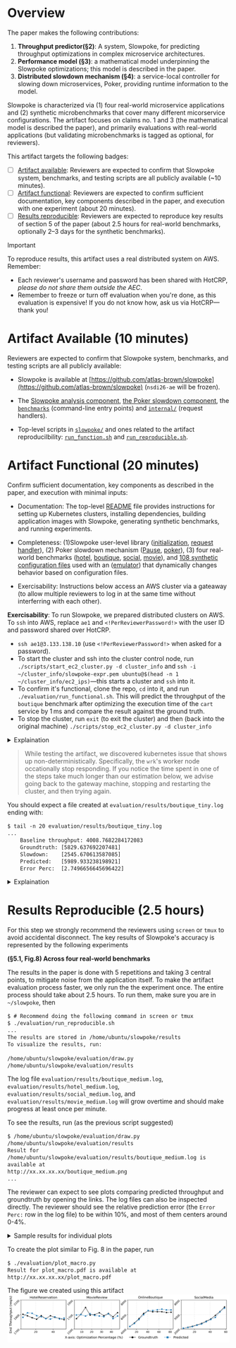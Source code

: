 # Overview

The paper makes the following contributions:

1. **Throughput predictor(§2)**: A system, Slowpoke, for predicting throughput optimizations in complex microservice architectures.
2. **Performance model (§3)**: a mathematical model underpinning the Slowpoke optimizations; this model is described in the paper.
3. **Distributed slowdown mechanism (§4)**: a service-local controller for slowing down microservices, Poker, providing runtime information to the model.

Slowpoke is characterized via (1) four real-world microservice applications and (2) synthetic microbenchmarks that cover many different micorservice configurations. The artifact focuses on claims no. 1 and 3 (the mathematical model is described the paper), and primarily evaluations with real-world applications (but validating microbenchmarks is tagged as optional, for reviewers).

This artifact targets the following badges:

* [ ] [Artifact available](#artifact-available): Reviewers are expected to confirm that Slowpoke system, benchmarks, and testing scripts are all publicly available (~10 minutes).
* [ ] [Artifact functional](#artifact-functional): Reviewers are expected to confirm sufficient documentation, key components described in the paper, and execution with one experiment (about 20 minutes).
* [ ] [Results reproducible](#results-reproducible): Reviewers are expected to reproduce key results of section 5 of the paper (about 2.5 hours for real-world benchmarks, optionally 2–3 days for the synthetic benchmarks).

> [!IMPORTANT]
> To reproduce results, this artifact uses a real distributed system on AWS. Remember:
> * Each reviewer's username and password has been shared with HotCRP, *please do not share them outside the AEC*.
> * Remember to freeze or turn off evaluation when you're done, as this evaluation is expensive! If you do not know how, ask us via HotCRP—thank you!

# Artifact Available (10 minutes)

Reviewers are expected to confirm that Slowpoke system, benchmarks, and testing scripts are all publicly available:

* Slowpoke is available at [https://github.com/atlas-brown/slowpoke](https://github.com/atlas-brown/slowpoke) (`nsdi26-ae` will be frozen).

* The [Slowpoke analysis component](app/pkg/slowpoke), [the Poker slowdown component](src/poker/poker.c), the [`benchmarks`](app/cmd/) (command-line entry points) and [`internal/`](app/inernal) (request handlers).

* Top-level scripts in [`slowpoke/`](slowpoke) and ones related to the artifact reproducilbility: [`run_function.sh`](evaluation/run_functional.sh) and [`run_reproducible.sh`](evaluation/run_reproducible.sh).

# Artifact Functional (20 minutes)

Confirm sufficient documentation, key components as described in the paper, and execution with minimal inputs:

* Documentation: The top-level [README](README.md) file provides instructions for setting up Kubernetes clusters, installing dependencies, building application images with Slowpoke, generating synthetic benchmarks, and running experiments.
 
* Completeness: (1)Slowpoke user-level library ([initialization](app/pkg/slowpoke/utils.go), [request handler](app/pkg/wrapper/wrappers.go)), (2) Poker slowdown mechanism ([Pause](app/pkg/slowpoke/pause.go), [poker](src/poker/poker.c)), (3) four real-world benchmarks 
([hotel](https://github.com/delimitrou/DeathStarBench/tree/master/hotelReservation), 
 [boutique](https://github.com/GoogleCloudPlatform/microservices-demo),
 [social](https://github.com/delimitrou/DeathStarBench/tree/master/socialNetwork), 
 [movie](https://github.com/delimitrou/DeathStarBench/tree/master/mediaMicroservices)), and [108 synthetic configuration files](evaluation/synthetic/) used with an ([emulator](app/cmd/synthetic/service)) that dynamically changes behavior based on configuration files.
 
* Exercisability: Instructions below access an AWS cluster via a gateaway (to allow multiple reviewers to log in at the same time without interferring with each other).

**Exercisability**: To run Slowpoke, we prepared distributed clusters on AWS. To `ssh` into AWS, replace `ae1` and  `<!PerReviewerPassword!>` with the user ID and password shared over HotCRP. 
* `ssh ae1@3.133.138.10` (use `<!PerReviewerPassword!>` when asked for a password).
* To start the cluster and ssh into the cluster control node, run `./scripts/start_ec2_cluster.py -d cluster_info` and `ssh -i ~/cluster_info/slowpoke-expr.pem ubuntu@$(head -n 1 ~/cluster_info/ec2_ips)`—this starts a cluster and `ssh` into it.
* To confirm it's functional, clone the repo, `cd` into it, and run `./evaluation/run_functional.sh`. This will predict the throughput of the `boutique` benchmark after optimizing the execution time of the `cart` service by 1 ms and compare the result against the ground truth.
* To stop the cluster, run `exit` (to exit the cluster) and then (back into the original machine) `./scripts/stop_ec2_cluster.py -d cluster_info`

<details>
 <summary>Explaination</summary>

The cluster is already set up using scripts in this repo under [`scripts/setup/`](scripts/setup) (The cluster contains 2 AWS `m5.xlarge` and 12 `m5.large` EC2 instances. The public IPs of the EC2 machines will be stored in `~/cluster_info/ec2_ips`, first one is the kubernetes control node, the second one is worker node that runs the workload generator, the rest are worker nodes that run the services in each benchmark.

</details>

> While testing the artifact, we discovered kubernetes issue that shows up non-deterministically. Specifically, the `wrk`'s worker node occationally stop responding. If you notice the time spent in one of the steps take much longer than our estimation below, we advise going back to the gateway machine, stopping and restarting the cluster, and then trying again.

You should expect a file created at `evaluation/results/boutique_tiny.log` ending with:
```console
$ tail -n 20 evaluation/results/boutique_tiny.log
...
    Baseline throughput: 4008.7682284172083
    Groundtruth: [5829.637692207481]
    Slowdown:    [2545.670613587085]
    Predicted:   [5989.933238198921]
    Error Perc:  [2.7496656645696422]
```

<details>
 <summary>Explaination</summary>

`./evaluation/run_functional.sh` runs [`./evaluation/boutique/run-boutique-tiny.sh`](evaluation/boutique/run-boutique-tiny.sh), which runs the main testing script with appropriate arguments

</details>

# Results Reproducible (2.5 hours)

For this step we strongly recommend the reviewers using `screen` or `tmux` to avoid accidental disconnect.
The key results of Slowpoke's accuracy is represented by the following experiments

**(§5.1, Fig.8) Across four real-world benchmarks**

The results in the paper is done with 5 repetitions and taking 3 central points, to mitigate noise from the application itself. To make the artifact evaluation process faster, we only run the the experiment once. The entire process should take about 2.5 hours. To run them, make sure you are in `~/slowpoke`, then

```console
$ # Recommend doing the following command in screen or tmux
$ ./evaluation/run_reproducible.sh
...
The results are stored in /home/ubuntu/slowpoke/results
To visualize the results, run: 

/home/ubuntu/slowpoke/evaluation/draw.py /home/ubuntu/slowpoke/evaluation/results
```

The log file `evaluation/results/boutique_medium.log`, `evaluation/results/hotel_medium.log`, `evaluation/results/social_medium.log`, and `evaluation/results/movie_medium.log` will grow overtime and should make progress at least once per minute.

To see the results, run (as the previous script suggested)

```console
$ /home/ubuntu/slowpoke/evaluation/draw.py /home/ubuntu/slowpoke/evaluation/results
Result for /home/ubuntu/slowpoke/evaluation/results/boutique_medium.log is available at
http://xx.xx.xx.xx/boutique_medium.png
...
```
The reviewer can expect to see plots comparing predicted throughput and groundtruth by opening the links. The log files can also be inspected directly. The reviewer should see the relative prediction error (the `Error Perc:` row in the log file) to be within 10%, and most of them centers around 0-4%. 

<details>
 <summary>
  Sample results for individual plots
 </summary>
 
We did a run on the same environment and the results are stored in [`sample_output/`](evaluation/sample_output)

Boutique

![boutique](evaluation/sample_output/boutique_medium.png)

Movie

![movie](evaluation/sample_output/movie_medium.png)

Hotel

![hotel](evaluation/sample_output/hotel_medium.png)

Social

![social](evaluation/sample_output/social_medium.png)
</details>

To create the plot similar to Fig. 8 in the paper, run

```console
$ ./evaluation/plot_macro.py
Result for plot_macro.pdf is available at
http://xx.xx.xx.xx/plot_macro.pdf
```

The figure we created using this artifact
![Sample macro](evaluation/sample_output/plot_macro.png)

<!--# Optional: Applying Slowpoke to All Benchmarks (2–3 days)-->

